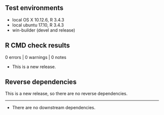 ## Test environments
* local OS X 10.12.6, R 3.4.3
* local ubuntu 17.10, R 3.4.3
* win-builder (devel and release)

## R CMD check results

0 errors | 0 warnings | 0 notes

* This is a new release.

## Reverse dependencies

This is a new release, so there are no reverse dependencies.

---

* There are no downstream dependencies.

